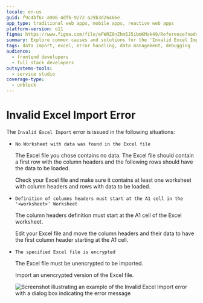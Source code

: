```yaml
---
locale: en-us
guid: f9c4bf6c-a906-4df6-9272-a29b3d26466e
app_type: traditional web apps, mobile apps, reactive web apps
platform-version: o11
figma: https://www.figma.com/file/eFWRZ0nZhm5J5ibmKMak49/Reference?node-id=609:440
summary: Explore common causes and solutions for the 'Invalid Excel Import' error in OutSystems 11 (O11).
tags: data import, excel, error handling, data management, debugging
audience:
  - frontend developers
  - full stack developers
outsystems-tools:
  - service studio
coverage-type:
  - unblock
---
```


# Invalid Excel Import Error

The `Invalid Excel Import` error is issued in the following situations:

* `No Worksheet with data was found in the Excel file`
  
    The Excel file you chose contains no data. The Excel file should contain a first row with the column headers and the following rows should have the data to be loaded.

    Check your Excel file and make sure it contains at least one worksheet with column headers and rows with data to be loaded.

* `Definition of columns headers must start at the A1 cell in the '<worksheet>' Worksheet`
  
    The column headers definition must start at the A1 cell of the Excel worksheet.

    Edit your Excel file and move the column headers and their data to have the first column header starting at the A1 cell.

* `The specified Excel file is encrypted`

    The Excel file must be unencrypted to be imported.

    Import an unencrypted version of the Excel file.

    ![Screenshot illustrating an example of the Invalid Excel Import error with a dialog box indicating the error message](images/invalid-excel-import.png "Invalid Excel Import Error Example")
